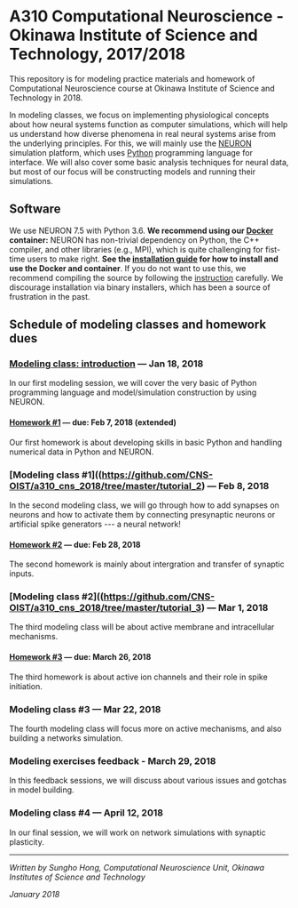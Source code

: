 # A310 Computational Neuroscience - Okinawa Institute of Science and Technology, 2017/2018
This repository is for modeling practice materials and homework of Computational Neuroscience course at Okinawa Institute of Science and Technology in 2018.

In modeling classes, we focus on implementing physiological concepts about how neural systems function as computer simulations, which will help us understand how diverse phenomena in real neural systems arise from the underlying principles. For this, we will mainly use the [NEURON](https://www.neuron.yale.edu/neuron/) simulation platform, which uses [Python](https://www.python.org) programming language for interface. We will also cover some basic analysis techniques for neural data, but most of our focus will be constructing models and running their simulations.



## Software

We use NEURON 7.5 with Python 3.6. **We recommend using our [Docker](https://en.wikipedia.org/wiki/Docker_(software)) container:** NEURON has non-trivial dependency on Python, the C++ compiler, and other libraries (e.g., MPI), which is quite challenging for fist-time users to make right. **See the [installation guide](./docker/ReadMe.md) for how to install and use the Docker and container**. If you do not want to use this, we recommend compiling the source by following the [instruction](https://www.neuron.yale.edu/neuron/download/getstd) carefully. We discourage installation via binary installers, which has been a source of frustration in the past.



## Schedule of modeling classes and homework dues

### [Modeling class: introduction](https://github.com/CNS-OIST/a310_cns_2018/tree/master/tutorial_1) — Jan 18, 2018

In our first modeling session, we will cover the very basic of Python programming language and model/simulation construction by using NEURON.

#### [Homework #1](https://github.com/CNS-OIST/a310_cns_2018/tree/master/homework_1) — due: Feb 7, 2018 (extended)

Our first homework is about developing skills in basic Python and handling numerical data in Python and NEURON.

### [Modeling class #1]((https://github.com/CNS-OIST/a310_cns_2018/tree/master/tutorial_2) — Feb 8, 2018

In the second modeling class, we will go through how to add synapses on neurons and how to activate them by connecting presynaptic neurons or artificial spike generators --- a neural network!

#### [Homework #2](https://github.com/CNS-OIST/a310_cns_2018/tree/master/homework_2) — due: Feb 28, 2018

The second homework is mainly about intergration and transfer of synaptic inputs.

### [Modeling class #2]((https://github.com/CNS-OIST/a310_cns_2018/tree/master/tutorial_3) — Mar 1, 2018

The third modeling class will be about active membrane and intracellular mechanisms.

#### [Homework #3](https://github.com/CNS-OIST/a310_cns_2018/tree/master/homework_3) — due: March 26, 2018

The third homework is about active ion channels and their role in spike initiation.

### Modeling class #3 — Mar 22, 2018

The fourth modeling class will focus more on active mechanisms, and also building a networks simulation.

### Modeling exercises feedback - March 29, 2018

In this feedback sessions, we will discuss about various issues and gotchas in model building.

### Modeling class #4 — April 12, 2018  

In our final session, we will work on network simulations with synaptic plasticity.

---
_Written by Sungho Hong, Computational Neuroscience Unit, Okinawa Institutes of Science and Technology_

_January 2018_
